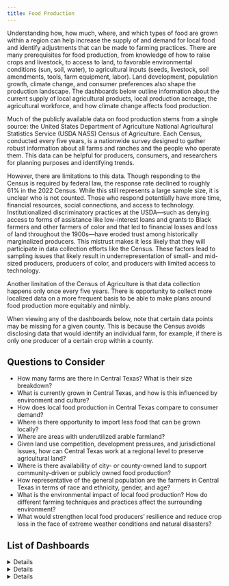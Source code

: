 ```yaml
---
title: Food Production
---
```


Understanding how, how much, where, and which types of food are grown within a region can help increase the supply of and demand for local food and identify adjustments that can be made to farming practices. There are many prerequisites for food production, from knowledge of how to raise crops and livestock, to access to land, to favorable environmental conditions (sun, soil, water), to agricultural inputs (seeds, livestock, soil amendments, tools, farm equipment, labor). Land development, population growth, climate change, and consumer preferences also shape the production landscape. The dashboards below outline information about the current supply of local agricultural products, local production acreage, the agricultural workforce, and how climate change affects food production.

Much of the publicly available data on food production stems from a single source: the United States Department of Agriculture National Agricultural Statistics Service (USDA NASS) Census of Agriculture. Each Census, conducted every five years, is a nationwide survey designed to gather robust information about all farms and ranches and the people who operate them. This data can be helpful for producers, consumers, and researchers for planning purposes and identifying trends.

However, there are limitations to this data. Though responding to the Census is required by federal law, the response rate declined to roughly 61% in the 2022 Census. While this still represents a large sample size, it is unclear who is not counted. Those who respond potentially have more time, financial resources, social connections, and access to technology. Institutionalized discriminatory practices at the USDA—such as denying access to forms of assistance like low-interest loans and grants to Black farmers and other farmers of color and that led to financial losses and loss of land throughout the 1900s—have eroded trust among historically marginalized producers. This mistrust makes it less likely that they will participate in data collection efforts like the Census. These factors lead to sampling issues that likely result in underrepresentation of small- and mid-sized producers, producers of color, and producers with limited access to technology.

Another limitation of the Census of Agriculture is that data collection happens only once every five years. There is opportunity to collect more localized data on a more frequent basis to be able to make plans around food production more equitably and nimbly.

When viewing any of the dashboards below, note that certain data points may be missing for a given county. This is because the Census avoids disclosing data that would identify an individual farm, for example, if there is only one producer of a certain crop within a county.


## Questions to Consider

- How many farms are there in Central Texas? What is their size breakdown?
- What is currently grown in Central Texas, and how is this influenced by environment and culture?
- How does local food production in Central Texas compare to consumer demand?
- Where is there opportunity to import less food that can be grown locally?
- Where are areas with underutilized arable farmland?
- Given land use competition, development pressures, and jurisdictional issues, how can Central Texas work at a regional level to preserve agricultural land?
- Where is there availability of city- or county-owned land to support community-driven or publicly owned food production?
- How representative of the general population are the farmers in Central Texas in terms of race and ethnicity, gender, and age?
- What is the environmental impact of local food production? How do different farming techniques and practices affect the surrounding environment?
- What would strengthen local food producers’ resilience and reduce crop loss in the face of extreme weather conditions and natural disasters?

## List of Dashboards

<Details title="Agricultural Supply and Demand">
    <LinkButton url="/food_production/ag_supply_demand">Go to dashboard</LinkButton>
    <li>Consumption vs. Production</li>
    <li>Agricultural Sales by Product Type</li>
    <li>Number of Farm Operations and Farm Acreage</li>
    <li>Crop and Livestock Production</li>
    <li>Farm Incom</li>
</Details>

<Details title="Farmer and Rancher Characteristics and Farm Labor">
    <LinkButton url="/food_produciton/farmer">Go to dashboard</LinkButton>
    <li>Race and Gender of Producer</li>
    <li>Age and Experience of Producers</li>
    <li>Producers with Military Service</li>
    <li>Farm Labor</li>
</Details>

<Details title="Community Food Production">
    <LinkButton url="/food_produciton/community">Go to dashboard</LinkButton>
</Details>